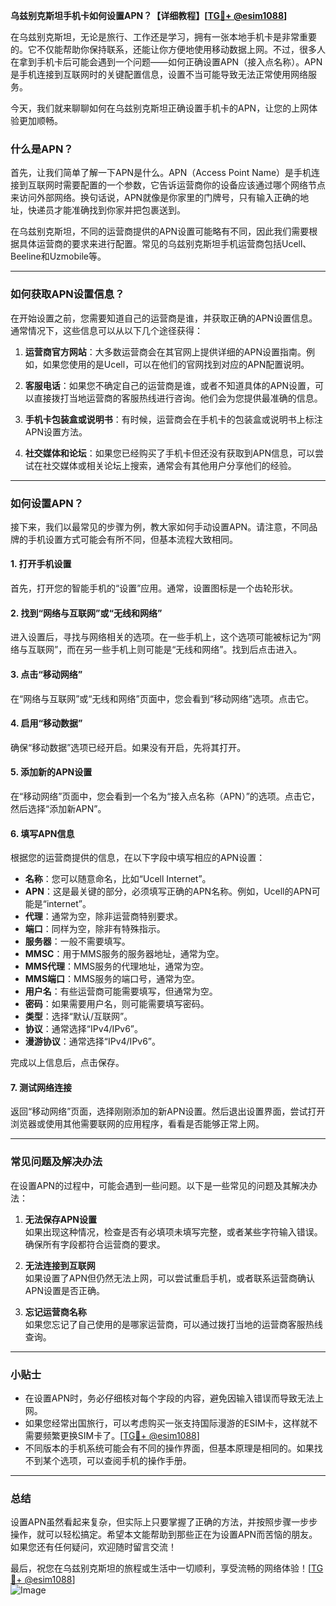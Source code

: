 **乌兹别克斯坦手机卡如何设置APN？【详细教程】[[TG💪+ @esim1088](https://t.me/s/esim1088)]**

在乌兹别克斯坦，无论是旅行、工作还是学习，拥有一张本地手机卡是非常重要的。它不仅能帮助你保持联系，还能让你方便地使用移动数据上网。不过，很多人在拿到手机卡后可能会遇到一个问题——如何正确设置APN（接入点名称）。APN是手机连接到互联网时的关键配置信息，设置不当可能导致无法正常使用网络服务。

今天，我们就来聊聊如何在乌兹别克斯坦正确设置手机卡的APN，让您的上网体验更加顺畅。

### **什么是APN？**
首先，让我们简单了解一下APN是什么。APN（Access Point Name）是手机连接到互联网时需要配置的一个参数，它告诉运营商你的设备应该通过哪个网络节点来访问外部网络。换句话说，APN就像是你家里的门牌号，只有输入正确的地址，快递员才能准确找到你家并把包裹送到。

在乌兹别克斯坦，不同的运营商提供的APN设置可能略有不同，因此我们需要根据具体运营商的要求来进行配置。常见的乌兹别克斯坦手机运营商包括Ucell、Beeline和Uzmobile等。

---

### **如何获取APN设置信息？**
在开始设置之前，您需要知道自己的运营商是谁，并获取正确的APN设置信息。通常情况下，这些信息可以从以下几个途径获得：

1. **运营商官方网站**：大多数运营商会在其官网上提供详细的APN设置指南。例如，如果您使用的是Ucell，可以在他们的官网找到对应的APN配置说明。
   
2. **客服电话**：如果您不确定自己的运营商是谁，或者不知道具体的APN设置，可以直接拨打当地运营商的客服热线进行咨询。他们会为您提供最准确的信息。

3. **手机卡包装盒或说明书**：有时候，运营商会在手机卡的包装盒或说明书上标注APN设置方法。

4. **社交媒体和论坛**：如果您已经购买了手机卡但还没有获取到APN信息，可以尝试在社交媒体或相关论坛上搜索，通常会有其他用户分享他们的经验。

---

### **如何设置APN？**
接下来，我们以最常见的步骤为例，教大家如何手动设置APN。请注意，不同品牌的手机设置方式可能会有所不同，但基本流程大致相同。

#### **1. 打开手机设置**
首先，打开您的智能手机的“设置”应用。通常，设置图标是一个齿轮形状。

#### **2. 找到“网络与互联网”或“无线和网络”**
进入设置后，寻找与网络相关的选项。在一些手机上，这个选项可能被标记为“网络与互联网”，而在另一些手机上则可能是“无线和网络”。找到后点击进入。

#### **3. 点击“移动网络”**
在“网络与互联网”或“无线和网络”页面中，您会看到“移动网络”选项。点击它。

#### **4. 启用“移动数据”**
确保“移动数据”选项已经开启。如果没有开启，先将其打开。

#### **5. 添加新的APN设置**
在“移动网络”页面中，您会看到一个名为“接入点名称（APN）”的选项。点击它，然后选择“添加新APN”。

#### **6. 填写APN信息**
根据您的运营商提供的信息，在以下字段中填写相应的APN设置：

- **名称**：您可以随意命名，比如“Ucell Internet”。
- **APN**：这是最关键的部分，必须填写正确的APN名称。例如，Ucell的APN可能是“internet”。
- **代理**：通常为空，除非运营商特别要求。
- **端口**：同样为空，除非有特殊指示。
- **服务器**：一般不需要填写。
- **MMSC**：用于MMS服务的服务器地址，通常为空。
- **MMS代理**：MMS服务的代理地址，通常为空。
- **MMS端口**：MMS服务的端口号，通常为空。
- **用户名**：有些运营商可能需要填写，但通常为空。
- **密码**：如果需要用户名，则可能需要填写密码。
- **类型**：选择“默认/互联网”。
- **协议**：通常选择“IPv4/IPv6”。
- **漫游协议**：通常选择“IPv4/IPv6”。

完成以上信息后，点击保存。

#### **7. 测试网络连接**
返回“移动网络”页面，选择刚刚添加的新APN设置。然后退出设置界面，尝试打开浏览器或使用其他需要联网的应用程序，看看是否能够正常上网。

---

### **常见问题及解决办法**
在设置APN的过程中，可能会遇到一些问题。以下是一些常见的问题及其解决办法：

1. **无法保存APN设置**  
   如果出现这种情况，检查是否有必填项未填写完整，或者某些字符输入错误。确保所有字段都符合运营商的要求。

2. **无法连接到互联网**  
   如果设置了APN但仍然无法上网，可以尝试重启手机，或者联系运营商确认APN设置是否正确。

3. **忘记运营商名称**  
   如果您忘记了自己使用的是哪家运营商，可以通过拨打当地的运营商客服热线查询。

---

### **小贴士**
- 在设置APN时，务必仔细核对每个字段的内容，避免因输入错误而导致无法上网。
- 如果您经常出国旅行，可以考虑购买一张支持国际漫游的ESIM卡，这样就不需要频繁更换SIM卡了。[[TG💪+ @esim1088](https://t.me/s/esim1088)]
- 不同版本的手机系统可能会有不同的操作界面，但基本原理是相同的。如果找不到某个选项，可以查阅手机的操作手册。

---

### **总结**
设置APN虽然看起来复杂，但实际上只要掌握了正确的方法，并按照步骤一步步操作，就可以轻松搞定。希望本文能帮助到那些正在为设置APN而苦恼的朋友。如果您还有任何疑问，欢迎随时留言交流！

最后，祝您在乌兹别克斯坦的旅程或生活中一切顺利，享受流畅的网络体验！[[TG💪+ @esim1088](https://t.me/s/esim1088)]  
![Image](https://i.postimg.cc/4NQfJmqS/Snipaste-2025-05-13-00-14-12.png)